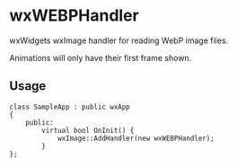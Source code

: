 # wxWEBPHandler

wxWidgets wxImage handler for reading WebP image files.

Animations will only have their first frame shown.

## Usage

    class SampleApp : public wxApp
    {
        public:
            virtual bool OnInit() {
                wxImage::AddHandler(new wxWEBPHandler);
            }
    };
